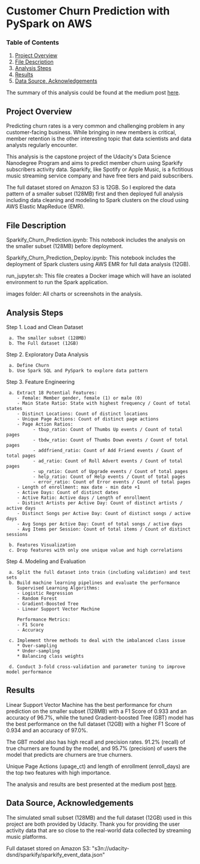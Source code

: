 # Customer Churn Prediction with PySpark on AWS
### Table of Contents

1. [Project Overview](#Overview)
2. [File Description](#files)
3. [Analysis Steps](#steps)
4. [Results](#results)
5. [Data Source, Acknowledgements](#source)

The summary of this analysis could be found at the medium post [here](https://kellyhe214.medium.com/customer-churn-prediction-with-pyspark-on-aws-7b889a46e60c).

## Project Overview <a name="Overview"></a>
Predicting churn rates is a very common and challenging problem in any customer-facing business. While bringing in new members is critical, member retention is the other interesting topic that data scientists and data analysts regularly encounter. 

This analysis is the capstone project of the Udacity's Data Science Nanodegree Program and aims to predict member churn using Sparkify subscribers activity data. Sparkify, like Spotify or Apple Music, is a fictitious music streaming service company and have free tiers and paid subscribers.

The full dataset stored on Amazon S3 is 12GB. So I explored the data pattern of a smaller subset (128MB) first and then deployed full analysis including data cleaning and modeling to Spark clusters on the cloud using AWS Elastic MapReduce (EMR).

## File Description <a name="files"></a>
Sparkify_Churn_Prediction.ipynb: This notebook includes the analysis on the smaller subset (128MB) before deployment.

Sparkify_Churn_Prediction_Deploy.ipynb: This notebook includes the deployment of Spark clusters using AWS EMR for full data analysis (12GB).

run_jupyter.sh: This file creates a Docker image which will have an isolated environment to run the Spark application.

images folder: All charts or screenshots in the analysis.

## Analysis Steps <a name="steps"></a>
Step 1. Load and Clean Dataset
     
     a. The smaller subset (128MB)
     b. The Full dataset (12GB)
     
Step 2. Exploratory Data Analysis
     
     a. Define Churn
     b. Use Spark SQL and PySpark to explore data pattern
     
Step 3. Feature Engineering

     a. Extract 18 Potential Features:
        - Female: Member gender, female (1) or male (0)
        - Main State Ratio: State with highest frequency / Count of total states
        - Distinct Locations: Count of distinct locations
        - Unique Page Actions: Count of distinct page actions
        - Page Action Ratios:
              - tbup_ratio: Count of Thumbs Up events / Count of total pages
              - tbdw_ratio: Count of Thumbs Down events / Count of total pages
              - addfriend_ratio: Count of Add Friend events / Count of total pages
              - ad_ratio: Count of Roll Advert events / Count of total pages
              - up_ratio: Count of Upgrade events / Count of total pages
              - help_ratio: Count of Help events / Count of total pages
              - error_ratio: Count of Error events / Count of total pages
        - Length of enrollment: max date - min date +1
        - Active Days: Count of distinct dates
        - Active Ratio: Active days / Length of enrollment
        - Distinct Artists per Active Day: Count of distinct artists / active days  
        - Distinct Songs per Active Day: Count of distinct songs / active days  
        - Avg Songs per Active Day: Count of total songs / active days   
        - Avg Items per Session: Count of total items / Count of distinct sessions
    
     b. Features Visualization
     c. Drop features with only one unique value and high correlations
     
Step 4. Modeling and Evaluation

     a. Split the full dataset into train (including validation) and test sets
     b. Build machine learning pipelines and evaluate the performance
        Supervised Learning Algorithms:
        - Logistic Regression
        - Random Forest
        - Gradient-Boosted Tree
        - Linear Support Vector Machine
        
        Performance Metrics:
        - F1 Score
        - Accuracy
        
     c. Implement three methods to deal with the imbalanced class issue
        * Over-sampling
        * Under-sampling
        * Balancing class weights
        
     d. Conduct 3-fold cross-validation and parameter tuning to improve model performance


## Results <a name="results"></a>
Linear Support Vector Machine has the best performance for churn prediction on the smaller subset (128MB) with a F1 Score of 0.933 and an accuracy of 96.7%, while the tuned Gradient-boosted Tree (GBT) model has the best performance on the full dataset (12GB) with a higher F1 Score of 0.934 and an accuracy of 97.0%. 

The GBT model also has high recall and precision rates. 91.2% (recall) of true churners are found by the model, and 95.7% (precision) of users the model that predicts are churners are true churners.

Unique Page Actions (upage_ct) and length of enrollment (enroll_days) are the top two features with high importance. 

The analysis and results are best presented at the medium post [here](https://kellyhe214.medium.com/customer-churn-prediction-with-pyspark-on-aws-7b889a46e60c).

## Data Source, Acknowledgements<a name="source"></a>
The simulated small subset (128MB) and the full dataset (12GB) used in this project are both provided by Udacity. Thank you for providing the user activity data that are so close to the real-world data collected by streaming music platforms.

Full dataset stored on Amazon S3: "s3n://udacity-dsnd/sparkify/sparkify_event_data.json"